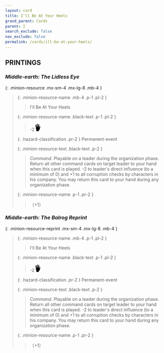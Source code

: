 ```yaml
---
layout: card
title: I'll Be At Your Heels
grand_parent: Cards
parent: I
search_exclude: false
nav_exclude: false
permalink: /cards/ill-be-at-your-heels/
---
```


## PRINTINGS


### _Middle-earth: The Lidless Eye_

{: .minion-resource .mx-sm-4 .mx-lg-8 .mb-4 }
> {: .minion-resource-name .mb-4 .p-1 .pl-2 }
> > <div class="hazard-mp"></div>
> > <div class="card-name">I'll Be At Your Heels</div>
>
> {: .minion-resource-name .black-text .p-1 .pl-2 }
> > -2![](/assets/images/di.svg)
>
> {: .hazard-classification .pr-2 }
> Permanent-event
>
> {: .minion-resource-text .black-text .p-2 }
> > _Command._ Playable on a leader during the organization phase. Return all other command cards on target leader to your hand when this card is played. -2 to leader's direct influence (to a minimum of 0) and +1 to all corruption checks by characters in his company. You may return this card to your hand during any organization phase. 
> 
> {: .minion-resource-name .p-1 .pr-2 }
> > <div class="card-shield"></div>
> > <div class="card-corruption-white">〔+1〕</div>

### _Middle-earth: The Balrog Reprint_

{: .minion-resource-reprint .mx-sm-4 .mx-lg-8 .mb-4 }
> {: .minion-resource-name .mb-4 .p-1 .pl-2 }
> > <div class="hazard-mp"></div>
> > <div class="card-name">I'll Be At Your Heels</div>
>
> {: .minion-resource-name .black-text .p-1 .pl-2 }
> > -2![](/assets/images/di.svg)
>
> {: .hazard-classification .pr-2 }
> Permanent-event
>
> {: .minion-resource-text .black-text .p-2 }
> > _Command._ Playable on a leader during the organization phase. Return all other command cards on target leader to your hand when this card is played. -2 to leader's direct influence (to a minimum of 0) and +1 to all corruption checks by characters in his company. You may return this card to your hand during any organization phase. 
> 
> {: .minion-resource-name .p-1 .pr-2 }
> > <div class="card-shield"></div>
> > <div class="card-corruption-white">〔+1〕</div>
